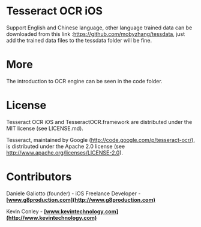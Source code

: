 Tesseract OCR iOS 
=================
Support English and Chinese language, other language trained data can be downloaded from this link :https://github.com/mobyzhang/tessdata, just add the trained data files to the tessdata folder will be fine.



More 
=================
The  introduction to OCR engine can be seen in the code folder. 



License
=================

Tesseract OCR iOS and TesseractOCR.framework are distributed under the MIT
license (see LICENSE.md).

Tesseract, maintained by Google (http://code.google.com/p/tesseract-ocr/), is
distributed under the Apache 2.0 license (see
http://www.apache.org/licenses/LICENSE-2.0).


Contributors
=================

Daniele Galiotto (founder) - iOS Freelance Developer -
**[www.g8production.com](http://www.g8production.com)**

Kevin Conley - **[www.kevintechnology.com](http://www.kevintechnology.com)**
